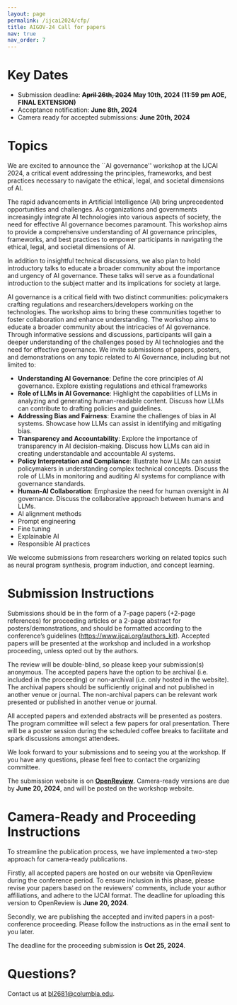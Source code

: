 ```yaml
---
layout: page
permalink: /ijcai2024/cfp/
title: AIGOV-24 Call for papers
nav: true
nav_order: 7
---
```

# Key Dates

* Submission deadline: **~~April 26th, 2024~~** **May 10th, 2024 (11:59 pm AOE, FINAL EXTENSION)**
* Acceptance notification: **June 8th, 2024**
* Camera ready for accepted submissions: **June 20th, 2024**

# Topics

We are excited to announce the ``AI governance'' workshop at the IJCAI 2024, a critical event addressing the principles, frameworks, and best practices necessary to navigate the ethical, legal, and societal dimensions of AI.

The rapid advancements in Artificial Intelligence (AI) bring unprecedented opportunities and challenges. As organizations and governments increasingly integrate AI technologies into various aspects of society, the need for effective AI governance becomes paramount. This workshop aims to provide a comprehensive understanding of AI governance principles, frameworks, and best practices to empower participants in navigating the ethical, legal, and societal dimensions of AI.

In addition to insightful technical discussions, we also plan to hold introductory talks to educate a broader community about the importance and urgency of AI governance. These talks will serve as a foundational introduction to the subject matter and its implications for society at large.

AI governance is a critical field with two distinct communities: policymakers crafting regulations and researchers/developers working on the technologies. The workshop aims to bring these communities together to foster collaboration and enhance understanding. The workshop aims to educate a broader community about the intricacies of AI governance. Through informative sessions and discussions, participants will gain a deeper understanding of the challenges posed by AI technologies and the need for effective governance. We invite submissions of papers, posters, and demonstrations on any topic related to AI Governance, including but not limited to:

- **Understanding AI Governance**: Define the core principles of AI governance. Explore existing regulations and ethical frameworks
- **Role of LLMs in AI Governance**: Highlight the capabilities of LLMs in analyzing and generating human-readable content. Discuss how LLMs can contribute to drafting policies and guidelines.
- **Addressing Bias and Fairness**: Examine the challenges of bias in AI systems. Showcase how LLMs can assist in identifying and mitigating bias.
- **Transparency and Accountability**: Explore the importance of transparency in AI decision-making. Discuss how LLMs can aid in creating understandable and accountable AI systems.
- **Policy Interpretation and Compliance**: Illustrate how LLMs can assist policymakers in understanding complex technical concepts. Discuss the role of LLMs in monitoring and auditing AI systems for compliance with governance standards.
- **Human-AI Collaboration**: Emphasize the need for human oversight in AI governance. Discuss the collaborative approach between humans and LLMs.
- AI alignment methods
- Prompt engineering
- Fine tuning
- Explainable AI
- Responsible AI practices

We welcome submissions from researchers working on related topics such as neural program synthesis, program induction, and concept learning.

# Submission Instructions

Submissions should be in the form of a 7-page papers (+2-page references) for proceeding articles or a 2-page abstract for posters/demonstrations, and should be formatted according to the conference’s guidelines (https://www.ijcai.org/authors_kit). Accepted papers will be presented at the workshop and included in a workshop proceeding, unless opted out by the authors.

The review will be double-blind, so please keep your submission(s) anonymous. The accepted papers have the option to be archival (i.e. included in the proceeding) or non-archival (i.e. only hosted in the website). The archival papers should be sufficiently original and not published in another venue or journal. The non-archival papers can be relevant work presented or published in another venue or journal.

All accepted papers and extended abstracts will be presented as posters. The program committee will select a few papers for oral presentation. There will be a poster session during the scheduled coffee breaks to facilitate and spark discussions amongst attendees.

We look forward to your submissions and to seeing you at the workshop. If you have any questions, please feel free to contact the organizing committee.

The submission website is on **[OpenReview](https://openreview.net/group?id=ijcai.org/IJCAI/2024/Workshop/AIGOV)**. Camera-ready versions are due by **June 20, 2024**, and will be posted on the workshop website.

# Camera-Ready and Proceeding Instructions

To streamline the publication process, we have implemented a two-step approach for camera-ready publications.

Firstly, all accepted papers are hosted on our website via OpenReview during the conference period. To ensure inclusion in this phase, please revise your papers based on the reviewers' comments, include your author affiliations, and adhere to the IJCAI format. The deadline for uploading this version to OpenReview is **June 20, 2024**.

Secondly, we are publishing the accepted and invited papers in a post-conference proceeding. Please follow the instructions as in the email sent to you later.

The deadline for the proceeding submission is **Oct 25, 2024**.

# Questions?

Contact us at bl2681@columbia.edu.
